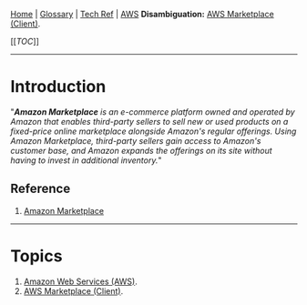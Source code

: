 [Home](/Slalom-LLC/Slalom-Consulting) | [Glossary](/Glossary) | [Tech Ref](/Tech-Ref) | [AWS](/Tech-Ref/AWS-\(Amazon-Web-Services\))
**Disambiguation:** [AWS Marketplace (Client)](/Clients/Amazon/AWS-Marketplace).

[[_TOC_]]

---
# Introduction
"_***Amazon Marketplace*** is an e-commerce platform owned and operated by Amazon that enables third-party sellers to sell new or used products on a fixed-price online marketplace alongside Amazon's regular offerings. Using Amazon Marketplace, third-party sellers gain access to Amazon's customer base, and Amazon expands the offerings on its site without having to invest in additional inventory._"

## Reference
1. [Amazon Marketplace](https://en.wikipedia.org/wiki/Amazon_Marketplace)

---
# Topics
1. [Amazon Web Services (AWS)](/Tech-Ref/AWS-\(Amazon-Web-Services\)).
1. [AWS Marketplace (Client)](/Clients/Amazon/AWS-Marketplace).
